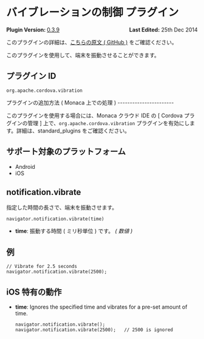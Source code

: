 バイブレーションの制御 プラグイン
=================================

<div>
  <div  style="float: left;" align="left"><b>Plugin Version: </b><a href="https://github.com/apache/cordova-plugin-vibration/blob/master/RELEASENOTES.md#039-jun-05-2014">0.3.9</a></div>   
  <div align="right" style="float: right;"><b>Last Edited:</b> 25th Dec 2014</div>
  <br/>
</div>
<div class="admonition note">

このプラグインの詳細は、[こちらの原文 ( GitHub
)](https://github.com/apache/cordova-plugin-vibration/blob/master/README.md)
をご確認ください。

</div>

このプラグインを使用して、端末を振動させることができます。

プラグイン ID
-------------

    org.apache.cordova.vibration

プラグインの追加方法 ( Monaca 上での処理 ) -----------------------

このプラグインを使用する場合には、Monaca クラウド IDE の \[ Cordova
プラグインの管理 \] 上で、`org.apache.cordova.vibration`
プラグインを有効にします。詳細は、standard\_plugins をご確認ください。

サポート対象のプラットフォーム
------------------------------

-   Android
-   iOS

notification.vibrate
--------------------

指定した時間の長さで、端末を振動させます。

``` {.sourceCode .javascript}
navigator.notification.vibrate(time)
```

-   **time**: 振動する時間 ( ミリ秒単位 ) です。 *( 数値 )*

例
--

``` {.sourceCode .javascript}
// Vibrate for 2.5 seconds
navigator.notification.vibrate(2500);
```

iOS 特有の動作
--------------

-   **time**: Ignores the specified time and vibrates for a pre-set
    amount of time.

    ``` {.sourceCode .javascript}
    navigator.notification.vibrate();
    navigator.notification.vibrate(2500);   // 2500 is ignored
    ```


